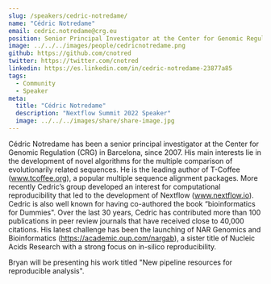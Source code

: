 ```yaml
---
slug: /speakers/cedric-notredame/
name: "Cédric Notredame"
email: cedric.notredame@crg.eu
position: Senior Principal Investigator at the Center for Genomic Regulation
image: ../../../images/people/cedricnotredame.png
github: https://github.com/cnotred
twitter: https://twitter.com/cnotred
linkedin: https://es.linkedin.com/in/cedric-notredame-23877a85
tags:
  - Community
  - Speaker
meta:
  title: "Cédric Notredame"
  description: "Nextflow Summit 2022 Speaker"
  image: ../../../images/share/share-image.jpg
---
```

Cédric Notredame has been a senior principal investigator at the Center for Genomic Regulation (CRG) in Barcelona, since 2007. His main interests lie in the development of novel algorithms for the multiple comparison of evolutionarily related sequences. He is the leading author of T-Coffee (www.tcoffee.org), a popular multiple sequence alignment packages. More recently Cedric’s group developed an interest for computational reproducibility that led to the development of Nextflow (www.nextflow.io). Cedric is also well known for having co-authored  the book  “bioinformatics for Dummies". Over the last 30 years, Cedric has contributed more than 100 publications in peer review journals that have received close to 40,000 citations. His latest challenge has been the launching of NAR Genomics and Bioinformatics (https://academic.oup.com/nargab), a sister title of Nucleic Acids Research with a strong focus on in-silico reproducibility.

Bryan will be presenting his work titled "New pipeline resources for reproducible analysis".